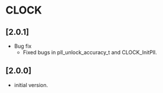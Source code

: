 # CLOCK

## [2.0.1]

- Bug fix
  - Fixed bugs in pll_unlock_accuracy_t and CLOCK_InitPll.

## [2.0.0]

- initial version.